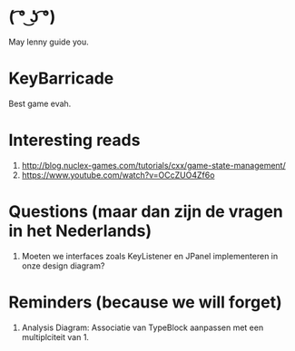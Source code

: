# ( ͡° ͜ʖ ͡°)
May lenny guide you.

# KeyBarricade
Best game evah.

# Interesting reads
1. http://blog.nuclex-games.com/tutorials/cxx/game-state-management/
2. https://www.youtube.com/watch?v=OCcZUO4Zf6o

# Questions (maar dan zijn de vragen in het Nederlands)
1. Moeten we interfaces zoals KeyListener en JPanel implementeren in onze design diagram?

# Reminders (because we will forget)
1. Analysis Diagram: Associatie van TypeBlock aanpassen met een multiplciteit van 1.
